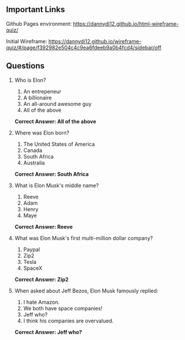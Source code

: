 ## Important Links

Github Pages environment: https://dannydi12.github.io/html-wireframe-quiz/

Initial Wireframe: https://dannydi12.github.io/wireframe-quiz/#/page/f392982e504c4c9ea6fdeeb9a0b4fcd4/sidebar/off

## Questions

1) Who is Elon?
    1) An entrepeneur
    2) A billionaire
    3) An all-around awesome guy
    4) All of the above
    
    **Correct Answer: All of the above**

2) Where was Elon born?
    1) The United States of America
    2) Canada
    3) South Africa
    4) Australia
    
    **Correct Answer: South Africa**

3) What is Elon Musk's middle name?
    1) Reeve
    2) Adam
    3) Henry
    4) Maye
    
    **Correct Answer: Reeve**

4) What was Elon Musk's first multi-million dollar company?
    1) Paypal
    2) Zip2
    3) Tesla
    4) SpaceX
    
    **Correct Answer: Zip2**

5) When asked about Jeff Bezos, Elon Musk famously replied:
    1) I hate Amazon.
    2) We both have space companies!
    3) Jeff who?
    4) I think his companies are overvalued.
    
   **Correct Answer: Jeff who?**
